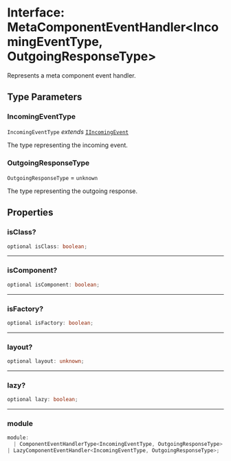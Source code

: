 # Interface: MetaComponentEventHandler\<IncomingEventType, OutgoingResponseType\>

Represents a meta component event handler.

## Type Parameters

### IncomingEventType

`IncomingEventType` *extends* [`IIncomingEvent`](IIncomingEvent.md)

The type representing the incoming event.

### OutgoingResponseType

`OutgoingResponseType` = `unknown`

The type representing the outgoing response.

## Properties

### isClass?

```ts
optional isClass: boolean;
```

***

### isComponent?

```ts
optional isComponent: boolean;
```

***

### isFactory?

```ts
optional isFactory: boolean;
```

***

### layout?

```ts
optional layout: unknown;
```

***

### lazy?

```ts
optional lazy: boolean;
```

***

### module

```ts
module: 
  | ComponentEventHandlerType<IncomingEventType, OutgoingResponseType>
| LazyComponentEventHandler<IncomingEventType, OutgoingResponseType>;
```
